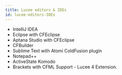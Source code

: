 ```yaml
---
title: Lucee editors & IDEs
id: lucee-editors-IDEs
---
```


* IntelliJ IDEA
* Eclipse with CFEclipse
* Aptana Studio with CFEclipse
* CFBuilder
* Sublime Text with Atomi ColdFusion plugin
* Notepad++
* ActiveState Komodo
* Brackets with CFML Support - Lucee 4 Extension.